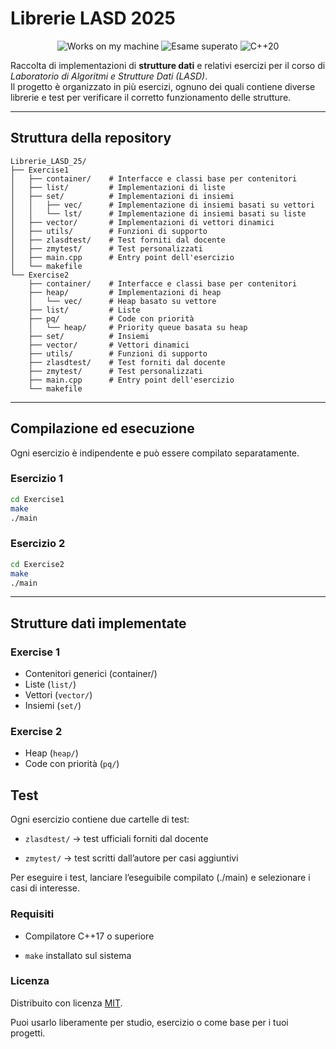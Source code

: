 # Librerie LASD 2025

<p align="center">
  <img src="https://img.shields.io/badge/works-on%20my%20machine-success?style=for-the-badge&logo=linux" alt="Works on my machine"/>
  <img src="https://img.shields.io/badge/Esame%20superato-30%2F30-blue?style=for-the-badge" alt="Esame superato"/>
  <img src="https://img.shields.io/badge/C++-20-blue?style=for-the-badge&logo=c%2B%2B" alt="C++20"/>
</p>



Raccolta di implementazioni di **strutture dati** e relativi esercizi per il corso di *Laboratorio di Algoritmi e Strutture Dati (LASD)*.  
Il progetto è organizzato in più esercizi, ognuno dei quali contiene diverse librerie e test per verificare il corretto funzionamento delle strutture.

---

## Struttura della repository
```
Librerie_LASD_25/
├── Exercise1
│   ├── container/    # Interfacce e classi base per contenitori
│   ├── list/         # Implementazioni di liste
│   ├── set/          # Implementazioni di insiemi
│   │   ├── vec/      # Implementazione di insiemi basati su vettori
│   │   └── lst/      # Implementazione di insiemi basati su liste
│   ├── vector/       # Implementazioni di vettori dinamici
│   ├── utils/        # Funzioni di supporto
│   ├── zlasdtest/    # Test forniti dal docente
│   ├── zmytest/      # Test personalizzati
│   ├── main.cpp      # Entry point dell'esercizio
│   └── makefile
└── Exercise2
    ├── container/    # Interfacce e classi base per contenitori
    ├── heap/         # Implementazioni di heap
    │   └── vec/      # Heap basato su vettore
    ├── list/         # Liste
    ├── pq/           # Code con priorità
    │   └── heap/     # Priority queue basata su heap
    ├── set/          # Insiemi
    ├── vector/       # Vettori dinamici
    ├── utils/        # Funzioni di supporto
    ├── zlasdtest/    # Test forniti dal docente
    ├── zmytest/      # Test personalizzati
    ├── main.cpp      # Entry point dell'esercizio
    └── makefile

```
---

## Compilazione ed esecuzione

Ogni esercizio è indipendente e può essere compilato separatamente.

### Esercizio 1
```bash
cd Exercise1
make
./main
```
### Esercizio 2
```bash
cd Exercise2
make
./main
```
---

## Strutture dati implementate

### Exercise 1

* Contenitori generici (container/)
* Liste (`list/`)
* Vettori (`vector/`)
* Insiemi (`set/`)

### Exercise 2
* Heap (`heap/`)
* Code con priorità (`pq/`)

## Test

Ogni esercizio contiene due cartelle di test:

- `zlasdtest/` → test ufficiali forniti dal docente

- `zmytest/` → test scritti dall’autore per casi aggiuntivi

Per eseguire i test, lanciare l’eseguibile compilato (./main) e selezionare i casi di interesse.

### Requisiti

* Compilatore C++17 o superiore

* `make` installato sul sistema

### Licenza

Distribuito con licenza [MIT](./LICENSE).

Puoi usarlo liberamente per studio, esercizio o come base per i tuoi progetti.
